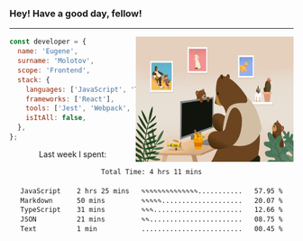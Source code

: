 ### Hey! Have a good day, fellow!
---
<img align='right' alt='GIF' vertical-align='center' src='./src/giphy.gif' width='280px' height='222px'/>

```javascript
const developer = {
  name: 'Eugene',
  surname: 'Molotov',
  scope: 'Frontend',
  stack: {
    languages: ['JavaScript', 'TypeScript'],
    frameworks: ['React'],
    tools: ['Jest', 'Webpack', 'Sass'],
    isItAll: false,
  },
};
```
<p align="center">
  Last week I spent:
</p>
<div align="center">
<!--START_SECTION:waka-->

```txt
Total Time: 4 hrs 11 mins

JavaScript    2 hrs 25 mins   ✎✎✎✎✎✎✎✎✎✎✎✎✎✎...........   57.95 %
Markdown      50 mins         ✎✎✎✎✎....................   20.07 %
TypeScript    31 mins         ✎✎✎......................   12.66 %
JSON          21 mins         ✎✎.......................   08.75 %
Text          1 min           .........................   00.45 %
```

<!--END_SECTION:waka-->


